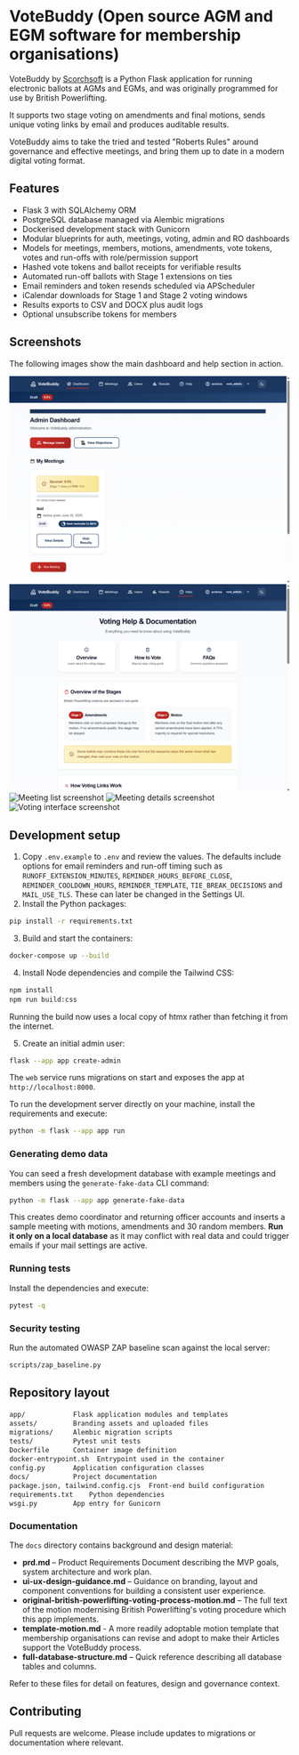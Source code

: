 # VoteBuddy (Open source AGM and EGM software for membership organisations)

VoteBuddy by [Scorchsoft](https://www.scorchsoft.com) is a Python Flask application for running electronic ballots at AGMs and EGMs, and was originally programmed for use by British Powerlifting.

It supports two stage voting on amendments and final motions, sends unique voting links by email and produces auditable results.

VoteBuddy aims to take the tried and tested "Roberts Rules" around governance and effective meetings, and bring them up to date in a modern digital voting format.

## Features

- Flask 3 with SQLAlchemy ORM
- PostgreSQL database managed via Alembic migrations
- Dockerised development stack with Gunicorn
- Modular blueprints for auth, meetings, voting, admin and RO dashboards
- Models for meetings, members, motions, amendments, vote tokens, votes and
  run-offs with role/permission support
- Hashed vote tokens and ballot receipts for verifiable results
- Automated run-off ballots with Stage 1 extensions on ties
- Email reminders and token resends scheduled via APScheduler
- iCalendar downloads for Stage 1 and Stage 2 voting windows
- Results exports to CSV and DOCX plus audit logs
- Optional unsubscribe tokens for members

## Screenshots

The following images show the main dashboard and help section in action.

![Admin dashboard screenshot](assets/screenshots/admin-dashboard.png)
![Help section screenshot](assets/screenshots/help-section.png)
![Meeting list screenshot](assets/screenshots/meeting-list.png)
![Meeting details screenshot](assets/screenshots/meeting-details.png)
![Voting interface screenshot](assets/screenshots/voting-interface.png)


## Development setup

1. Copy `.env.example` to `.env` and review the values.
   The defaults include options for email reminders and run-off timing such as
   `RUNOFF_EXTENSION_MINUTES`, `REMINDER_HOURS_BEFORE_CLOSE`,
   `REMINDER_COOLDOWN_HOURS`, `REMINDER_TEMPLATE`, `TIE_BREAK_DECISIONS` and
   `MAIL_USE_TLS`. These can later be changed in the Settings UI.
2. Install the Python packages:

```bash
pip install -r requirements.txt
```
3. Build and start the containers:

```bash
docker-compose up --build
```

4. Install Node dependencies and compile the Tailwind CSS:

```bash
npm install
npm run build:css
```
Running the build now uses a local copy of htmx rather than fetching it from the
internet.

5. Create an initial admin user:

```bash
flask --app app create-admin
```

The `web` service runs migrations on start and exposes the app at `http://localhost:8000`.

To run the development server directly on your machine, install the requirements and execute:

```bash
python -m flask --app app run
```

### Generating demo data

You can seed a fresh development database with example meetings and members using the
`generate-fake-data` CLI command:

```bash
python -m flask --app app generate-fake-data
```

This creates demo coordinator and returning officer accounts and inserts a sample meeting with motions,
amendments and 30 random members. **Run it only on a local database** as it may conflict with real
data and could trigger emails if your mail settings are active.

### Running tests

Install the dependencies and execute:

```bash
pytest -q
```

### Security testing

Run the automated OWASP ZAP baseline scan against the local server:

```bash
scripts/zap_baseline.py
```

## Repository layout

```
app/            Flask application modules and templates
assets/         Branding assets and uploaded files
migrations/     Alembic migration scripts
tests/          Pytest unit tests
Dockerfile      Container image definition
docker-entrypoint.sh  Entrypoint used in the container
config.py       Application configuration classes
docs/           Project documentation
package.json, tailwind.config.cjs  Front-end build configuration
requirements.txt    Python dependencies
wsgi.py         App entry for Gunicorn
```

### Documentation

The `docs` directory contains background and design material:

- **prd.md** – Product Requirements Document describing the MVP goals, system architecture and work plan.
- **ui-ux-design-guidance.md** – Guidance on branding, layout and component conventions for building a consistent user experience.
- **original-british-powerlifting-voting-process-motion.md** – The full text of the motion modernising British Powerlifting's voting procedure which this app implements.
- **template-motion.md** - A more readily adoptable motion template that membership organisations can revise and adopt to make their Articles support the VoteBuddy process.
- **full-database-structure.md** – Quick reference describing all database tables and columns.

Refer to these files for detail on features, design and governance context.

## Contributing

Pull requests are welcome. Please include updates to migrations or documentation where relevant.
